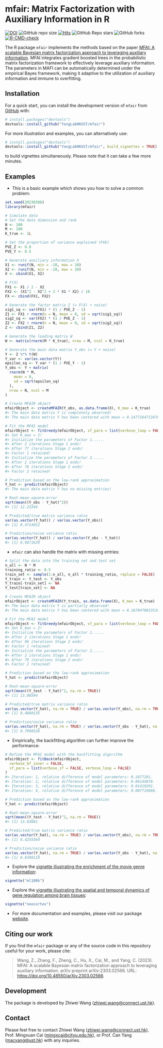
<!-- README.md is generated from README.Rmd. Please edit that file -->

# mfair: Matrix Factorization with Auxiliary Information in R

<!-- badges: start -->

[![DOI](https://zenodo.org/badge/609644044.svg)](https://zenodo.org/badge/latestdoi/609644044)
![GitHub repo
size](https://img.shields.io/github/repo-size/YangLabHKUST/mfair)
[![Hits](https://hits.seeyoufarm.com/api/count/incr/badge.svg?url=https%3A%2F%2Fgithub.com%2FYangLabHKUST%2Fmfair&count_bg=%2379C83D&title_bg=%23555555&icon=&icon_color=%23E7E7E7&title=hits&edge_flat=false)](https://hits.seeyoufarm.com)
![GitHub Repo
stars](https://img.shields.io/github/stars/YangLabHKUST/mfair) ![GitHub
forks](https://img.shields.io/github/forks/YangLabHKUST/mfair)
[![R-CMD-check](https://github.com/YangLabHKUST/mfair/actions/workflows/R-CMD-check.yaml/badge.svg)](https://github.com/YangLabHKUST/mfair/actions/workflows/R-CMD-check.yaml)
<!-- [![Codecov test coverage](https://codecov.io/gh/YangLabHKUST/mfair/branch/main/graph/badge.svg)](https://app.codecov.io/gh/YangLabHKUST/mfair?branch=main) -->

<!-- badges: end -->

The R package `mfair` implements the methods based on the paper [MFAI: A
scalable Bayesian matrix factorization approach to leveraging auxiliary
information](https://doi.org/10.48550/arXiv.2303.02566). MFAI integrates
gradient boosted trees in the probabilistic matrix factorization
framework to effectively leverage auxiliary information. The parameters
in MAFI can be automatically determined under the empirical Bayes
framework, making it adaptive to the utilization of auxiliary
information and immune to overfitting.

## Installation

For a quick start, you can install the development version of `mfair`
from [GitHub](https://github.com/) with:

``` r
# install.packages("devtools")
devtools::install_github("YangLabHKUST/mfair")
```

For more illustration and examples, you can alternatively use:

``` r
# install.packages("devtools")
devtools::install_github("YangLabHKUST/mfair", build_vignettes = TRUE)
```

to build vignettes simultaneously. Please note that it can take a few
more minutes.

## Examples

- This is a basic example which shows you how to solve a common problem:

``` r
set.seed(20230306)
library(mfair)

# Simulate data
# Set the data dimension and rank
N <- 100
M <- 100
K_true <- 2L

# Set the proportion of variance explained (PVE)
PVE_Z <- 0.8
PVE_Y <- 0.5

# Generate auxiliary information X
X1 <- runif(N, min = -10, max = 10)
X2 <- runif(N, min = -10, max = 10)
X <- cbind(X1, X2)

# F(X)
FX1 <- X1 / 2 - X2
FX2 <- (X1^2 - X2^2 + 2 * X1 * X2) / 10
FX <- cbind(FX1, FX2)

# Generate the factor matrix Z (= F(X) + noise)
sig1_sq <- var(FX1) * (1 / PVE_Z - 1)
Z1 <- FX1 + rnorm(n = N, mean = 0, sd = sqrt(sig1_sq))
sig2_sq <- var(FX2) * (1 / PVE_Z - 1)
Z2 <- FX2 + rnorm(n = N, mean = 0, sd = sqrt(sig2_sq))
Z <- cbind(Z1, Z2)

# Generate the loading matrix W
W <- matrix(rnorm(M * K_true), nrow = M, ncol = K_true)

# Generate the main data matrix Y_obs (= Y + noise)
Y <- Z %*% t(W)
Y_var <- var(as.vector(Y))
epsilon_sq <- Y_var * (1 / PVE_Y - 1)
Y_obs <- Y + matrix(
  rnorm(N * M,
    mean = 0,
    sd = sqrt(epsilon_sq)
  ),
  nrow = N, ncol = M
)

# Create MFAIR object
mfairObject <- createMFAIR(Y_obs, as.data.frame(X), K_max = K_true)
#> The main data matrix Y is completely observed!
#> The main data matrix Y has been centered with mean = 0.147726471347656!

# Fit the MFAI model
mfairObject <- fitGreedy(mfairObject, sf_para = list(verbose_loop = FALSE))
#> Set K_max = 2!
#> Initialize the parameters of Factor 1......
#> After 2 iterations Stage 1 ends!
#> After 77 iterations Stage 2 ends!
#> Factor 1 retained!
#> Initialize the parameters of Factor 2......
#> After 2 iterations Stage 1 ends!
#> After 76 iterations Stage 2 ends!
#> Factor 2 retained!

# Prediction based on the low-rank approximation
Y_hat <- predict(mfairObject)
#> The main data matrix Y has no missing entries!

# Root-mean-square-error
sqrt(mean((Y_obs - Y_hat)^2))
#> [1] 12.23344

# Predicted/true matrix variance ratio
var(as.vector(Y_hat)) / var(as.vector(Y_obs))
#> [1] 0.4714952

# Prediction/noise variance ratio
var(as.vector(Y_hat)) / var(as.vector(Y_obs - Y_hat))
#> [1] 0.9871629
```

- `mfair` can also handle the matrix with missing entries:

``` r
# Split the data into the training set and test set
n_all <- N * M
training_ratio <- 0.5
train_set <- sample(1:n_all, n_all * training_ratio, replace = FALSE)
Y_train <- Y_test <- Y_obs
Y_train[-train_set] <- NA
Y_test[train_set] <- NA

# Create MFAIR object
mfairObject <- createMFAIR(Y_train, as.data.frame(X), K_max = K_true)
#> The main data matrix Y is partially observed!
#> The main data matrix Y has been centered with mean = 0.187847085351627!

# Fit the MFAI model
mfairObject <- fitGreedy(mfairObject, sf_para = list(verbose_loop = FALSE))
#> Set K_max = 2!
#> Initialize the parameters of Factor 1......
#> After 2 iterations Stage 1 ends!
#> After 96 iterations Stage 2 ends!
#> Factor 1 retained!
#> Initialize the parameters of Factor 2......
#> After 2 iterations Stage 1 ends!
#> After 79 iterations Stage 2 ends!
#> Factor 2 retained!

# Prediction based on the low-rank approximation
Y_hat <- predict(mfairObject)

# Root-mean-square-error
sqrt(mean((Y_test - Y_hat)^2, na.rm = TRUE))
#> [1] 13.08594

# Predicted/true matrix variance ratio
var(as.vector(Y_hat), na.rm = TRUE) / var(as.vector(Y_obs), na.rm = TRUE)
#> [1] 0.4080135

# Prediction/noise variance ratio
var(as.vector(Y_hat), na.rm = TRUE) / var(as.vector(Y_obs - Y_hat), na.rm = TRUE)
#> [1] 0.7990528
```

- Empirically, the backfitting algorithm can further improve the
  performance:

``` r
# Refine the MFAI model with the backfitting algorithm
mfairObject <- fitBack(mfairObject,
  verbose_bf_inner = FALSE,
  sf_para = list(verbose_sf = FALSE, verbose_loop = FALSE)
)
#> Iteration: 1, relative difference of model parameters: 0.2677281.
#> Iteration: 2, relative difference of model parameters: 0.06144878.
#> Iteration: 3, relative difference of model parameters: 0.01419201.
#> Iteration: 4, relative difference of model parameters: 0.007719868.

# Prediction based on the low-rank approximation
Y_hat <- predict(mfairObject)

# Root-mean-square-error
sqrt(mean((Y_test - Y_hat)^2, na.rm = TRUE))
#> [1] 13.03081

# Predicted/true matrix variance ratio
var(as.vector(Y_hat), na.rm = TRUE) / var(as.vector(Y_obs), na.rm = TRUE)
#> [1] 0.4255564

# Prediction/noise variance ratio
var(as.vector(Y_hat), na.rm = TRUE) / var(as.vector(Y_obs - Y_hat), na.rm = TRUE)
#> [1] 0.8398119
```

- Explore the [vignette illustrating the enrichment of the movie genre
  information](https://yanglabhkust.github.io/mfair/articles/ml100k.html):

``` r
vignette("ml100k")
```

- Explore the [vignette illustrating the spatial and temporal dynamics
  of gene regulation among brain
  tissues](https://yanglabhkust.github.io/mfair/articles/neocortex.html):

``` r
vignette("neocortex")
```

- For more documentation and examples, please visit our package
  [website](https://yanglabhkust.github.io/mfair/).

## Citing our work

If you find the `mfair` package or any of the source code in this
repository useful for your work, please cite:

> Wang, Z., Zhang, F., Zheng, C., Hu, X., Cai, M., and Yang, C. (2023).
> MFAI: A scalable Bayesian matrix factorization approach to leveraging
> auxiliary information. arXiv preprint arXiv:2303.02566. URL:
> <https://doi.org/10.48550/arXiv.2303.02566>.

## Development

The package is developed by Zhiwei Wang (<zhiwei.wang@connect.ust.hk>).

## Contact

Please feel free to contact Zhiwei Wang (<zhiwei.wang@connect.ust.hk>),
Prof. Mingxuan Cai (<mingxcai@cityu.edu.hk>), or Prof. Can Yang
(<macyang@ust.hk>) with any inquiries.
